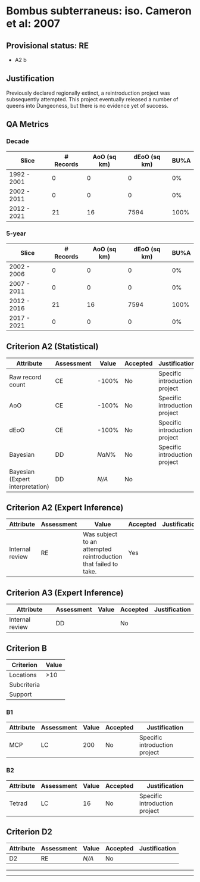 # Bombus subterraneus: iso. Cameron et al: 2007
## Provisional status: RE
- A2 b

## Justification
Previously declared regionally extinct, a reintroduction project was subsequently attempted. This project eventually released a number of queens into Dungeoness, but there is no evidence yet of success.
## QA Metrics
### Decade
| Slice | # Records | AoO (sq km) | dEoO (sq km) |BU%A |
|---|---|---|---|---|
|1992 - 2001|0|0|0|0%|
|2002 - 2011|0|0|0|0%|
|2012 - 2021|21|16|7594|100%|
### 5-year
| Slice | # Records | AoO (sq km) | dEoO (sq km) |BU%A |
|---|---|---|---|---|
|2002 - 2006|0|0|0|0%|
|2007 - 2011|0|0|0|0%|
|2012 - 2016|21|16|7594|100%|
|2017 - 2021|0|0|0|0%|
## Criterion A2 (Statistical)
|Attribute|Assessment|Value|Accepted|Justification
|---|---|---|---|---|
|Raw record count|CE|-100%|No|Specific introduction project|
|AoO|CE|-100%|No|Specific introduction project|
|dEoO|CE|-100%|No|Specific introduction project|
|Bayesian|DD|*NaN*%|No|Specific introduction project|
|Bayesian (Expert interpretation)|DD|*N/A*|No||
## Criterion A2 (Expert Inference)
|Attribute|Assessment|Value|Accepted|Justification
|---|---|---|---|---|
|Internal review|RE|Was subject to an attempted reintroduction that failed to take.|Yes||
## Criterion A3 (Expert Inference)
|Attribute|Assessment|Value|Accepted|Justification
|---|---|---|---|---|
|Internal review|DD||No||
## Criterion B
|Criterion| Value|
|---|---|
|Locations|>10|
|Subcriteria||
|Support||
### B1
|Attribute|Assessment|Value|Accepted|Justification
|---|---|---|---|---|
|MCP|LC|200|No|Specific introduction project|
### B2
|Attribute|Assessment|Value|Accepted|Justification
|---|---|---|---|---|
|Tetrad|LC|16|No|Specific introduction project|
## Criterion D2
|Attribute|Assessment|Value|Accepted|Justification
|---|---|---|---|---|
|D2|RE|*N/A*|No||
---
 ---
 <br><br>
 

